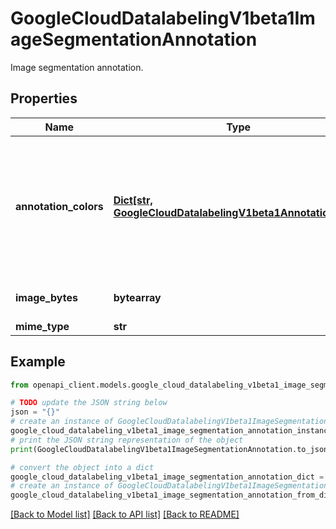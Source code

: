 # GoogleCloudDatalabelingV1beta1ImageSegmentationAnnotation

Image segmentation annotation.

## Properties

Name | Type | Description | Notes
------------ | ------------- | ------------- | -------------
**annotation_colors** | [**Dict[str, GoogleCloudDatalabelingV1beta1AnnotationSpec]**](GoogleCloudDatalabelingV1beta1AnnotationSpec.md) | The mapping between rgb color and annotation spec. The key is the rgb color represented in format of rgb(0, 0, 0). The value is the AnnotationSpec. | [optional] 
**image_bytes** | **bytearray** | A byte string of a full image&#39;s color map. | [optional] 
**mime_type** | **str** | Image format. | [optional] 

## Example

```python
from openapi_client.models.google_cloud_datalabeling_v1beta1_image_segmentation_annotation import GoogleCloudDatalabelingV1beta1ImageSegmentationAnnotation

# TODO update the JSON string below
json = "{}"
# create an instance of GoogleCloudDatalabelingV1beta1ImageSegmentationAnnotation from a JSON string
google_cloud_datalabeling_v1beta1_image_segmentation_annotation_instance = GoogleCloudDatalabelingV1beta1ImageSegmentationAnnotation.from_json(json)
# print the JSON string representation of the object
print(GoogleCloudDatalabelingV1beta1ImageSegmentationAnnotation.to_json())

# convert the object into a dict
google_cloud_datalabeling_v1beta1_image_segmentation_annotation_dict = google_cloud_datalabeling_v1beta1_image_segmentation_annotation_instance.to_dict()
# create an instance of GoogleCloudDatalabelingV1beta1ImageSegmentationAnnotation from a dict
google_cloud_datalabeling_v1beta1_image_segmentation_annotation_from_dict = GoogleCloudDatalabelingV1beta1ImageSegmentationAnnotation.from_dict(google_cloud_datalabeling_v1beta1_image_segmentation_annotation_dict)
```
[[Back to Model list]](../README.md#documentation-for-models) [[Back to API list]](../README.md#documentation-for-api-endpoints) [[Back to README]](../README.md)


